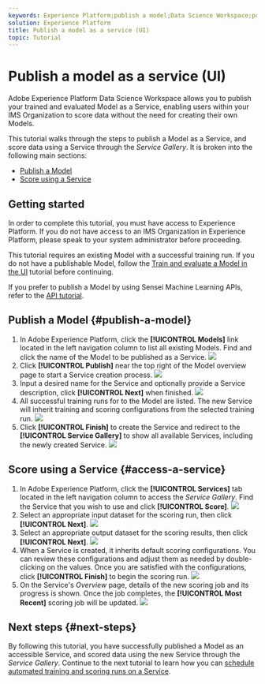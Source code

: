 ```yaml
---
keywords: Experience Platform;publish a model;Data Science Workspace;popular topics
solution: Experience Platform
title: Publish a model as a service (UI)
topic: Tutorial
---
```


# Publish a model as a service (UI)

Adobe Experience Platform Data Science Workspace allows you to publish your trained and evaluated Model as a Service, enabling users within your IMS Organization to score data without the need for creating their own Models.

This tutorial walks through the steps to publish a Model as a Service, and score data using a Service through the *Service Gallery*. It is broken into the following main sections:

-   [Publish a Model](#publish-a-model)
-   [Score using a Service](#access-a-service)

## Getting started

In order to complete this tutorial, you must have access to Experience Platform. If you do not have access to an IMS Organization in Experience Platform, please speak to your system administrator before proceeding.

This tutorial requires an existing Model with a successful training run. If you do not have a publishable Model, follow the [Train and evaluate a Model in the UI](./train-evaluate-model-ui.md) tutorial before continuing.

If you prefer to publish a Model by using Sensei Machine Learning APIs, refer to the [API tutorial](./publish-model-service-api.md).

## Publish a Model {#publish-a-model}

1.  In Adobe Experience Platform, click the **[!UICONTROL Models]** link located in the left navigation column to list all existing Models. Find and click the name of the Model to be published as a Service.
![](../images/models-recipes/publish-model/1_browse_model.png)
2.  Click **[!UICONTROL Publish]** near the top right of the Model overview page to start a Service creation process.
![](../images/models-recipes/publish-model/2_view_training_runs.png)
3.  Input a desired name for the Service and optionally provide a Service description, click **[!UICONTROL Next]** when finished.
![](../images/models-recipes/publish-model/3_configure_service.png)
4.  All successful training runs for to the Model are listed. The new Service will inherit training and scoring configurations from the selected training run. 
![](../images/models-recipes/publish-model/4_select_training_run.png)
5.  Click **[!UICONTROL Finish]** to create the Service and redirect to the **[!UICONTROL Service Gallery]** to show all available Services, including the newly created Service.
![](../images/models-recipes/publish-model/service_gallery.png)

## Score using a Service {#access-a-service}

1. In Adobe Experience Platform, click the **[!UICONTROL Services]** tab located in the left navigation column to access the *Service Gallery*. Find the Service that you wish to use and click **[!UICONTROL Score]**.
![](../images/models-recipes/publish-model/click_to_score.png)
2. Select an appropriate input dataset for the scoring run, then click **[!UICONTROL Next]**.
![](../images/models-recipes/publish-model/6_scoring_input.png)
3. Select an appropriate output dataset for the scoring results, then click **[!UICONTROL Next]**.
![](../images/models-recipes/publish-model/7_scoring_output.png)
4. When a Service is created, it inherits default scoring configurations. You can review these configurations and adjust them as needed by double-clicking on the values. Once you are satisfied with the configurations, click **[!UICONTROL Finish]** to begin the scoring run.
![](../images/models-recipes/publish-model/8_scoring_configure.png)
5.  On the Service's *Overview* page, details of the new scoring job and its progress is shown. Once the job completes, the **[!UICONTROL Most Recent]** scoring job will be updated.
![](../images/models-recipes/publish-model/score_pending.png)

## Next steps {#next-steps}

By following this tutorial, you have successfully published a Model as an accessible Service, and scored data using the new Service through the *Service Gallery*. Continue to the next tutorial to learn how you can [schedule automated training and scoring runs on a Service](./schedule-models-ui.md).

